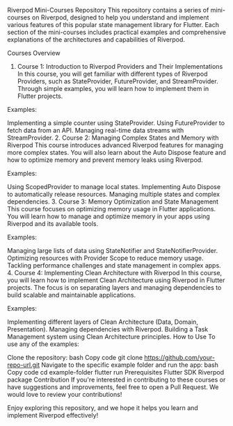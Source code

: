 Riverpod Mini-Courses Repository
This repository contains a series of mini-courses on Riverpod, designed to help you understand and implement various features of this popular state management library for Flutter. Each section of the mini-courses includes practical examples and comprehensive explanations of the architectures and capabilities of Riverpod.

Courses Overview
1. Course 1: Introduction to Riverpod Providers and Their Implementations
   In this course, you will get familiar with different types of Riverpod Providers, such as StateProvider, FutureProvider, and StreamProvider. Through simple examples, you will learn how to implement them in Flutter projects.

Examples:

Implementing a simple counter using StateProvider.
Using FutureProvider to fetch data from an API.
Managing real-time data streams with StreamProvider.
2. Course 2: Managing Complex States and Memory with Riverpod
   This course introduces advanced Riverpod features for managing more complex states. You will also learn about the Auto Dispose feature and how to optimize memory and prevent memory leaks using Riverpod.

Examples:

Using ScopedProvider to manage local states.
Implementing Auto Dispose to automatically release resources.
Managing multiple states and complex dependencies.
3. Course 3: Memory Optimization and State Management
   This course focuses on optimizing memory usage in Flutter applications. You will learn how to manage and optimize memory in your apps using Riverpod and its available tools.

Examples:

Managing large lists of data using StateNotifier and StateNotifierProvider.
Optimizing resources with Provider Scope to reduce memory usage.
Tackling performance challenges and state management in complex apps.
4. Course 4: Implementing Clean Architecture with Riverpod
   In this course, you will learn how to implement Clean Architecture using Riverpod in Flutter projects. The focus is on separating layers and managing dependencies to build scalable and maintainable applications.

Examples:

Implementing different layers of Clean Architecture (Data, Domain, Presentation).
Managing dependencies with Riverpod.
Building a Task Management system using Clean Architecture principles.
How to Use
To use any of the examples:

Clone the repository:
bash
Copy code
git clone https://github.com/your-repo-url.git
Navigate to the specific example folder and run the app:
bash
Copy code
cd example-folder
flutter run
Prerequisites
Flutter SDK
Riverpod package
Contribution
If you're interested in contributing to these courses or have suggestions and improvements, feel free to open a Pull Request. We would love to review your contributions!

Enjoy exploring this repository, and we hope it helps you learn and implement Riverpod effectively!